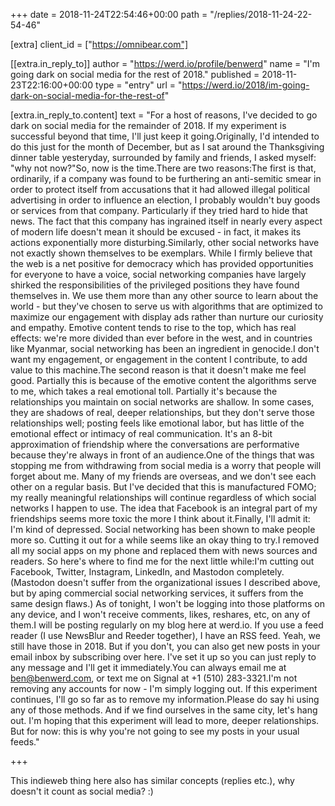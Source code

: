 +++
date = 2018-11-24T22:54:46+00:00
path = "/replies/2018-11-24-22-54-46"

[extra]
client_id = ["https://omnibear.com"]

[[extra.in_reply_to]]
author = "https://werd.io/profile/benwerd"
name = "I'm going dark on social media for the rest of 2018."
published = 2018-11-23T22:16:00+00:00
type = "entry"
url = "https://werd.io/2018/im-going-dark-on-social-media-for-the-rest-of"

[extra.in_reply_to.content]
text = "For a host of reasons, I've decided to go dark on social media for the remainder of 2018. If my experiment is successful beyond that time, I'll just keep it going.Originally, I'd intended to do this just for the month of December, but as I sat around the Thanksgiving dinner table yesteryday, surrounded by family and friends, I asked myself: \"why not now?\"So, now is the time.There are two reasons:The first is that, ordinarily, if a company was found to be furthering an anti-semitic smear in order to protect itself from accusations that it had allowed illegal political advertising in order to influence an election, I probably wouldn't buy goods or services from that company. Particularly if they tried hard to hide that news. The fact that this company has ingrained itself in nearly every aspect of modern life doesn't mean it should be excused - in fact, it makes its actions exponentially more disturbing.Similarly, other social networks have not exactly shown themselves to be exemplars. While I firmly believe that the web is a net positive for democracy which has provided opportunities for everyone to have a voice, social networking companies have largely shirked the responsibilities of the privileged positions they have found themselves in. We use them more than any other source to learn about the world - but they've chosen to serve us with algorithms that are optimized to maximize our engagement with display ads rather than nurture our curiosity and empathy. Emotive content tends to rise to the top, which has real effects: we're more divided than ever before in the west, and in countries like Myanmar, social networking has been an ingredient in genocide.I don't want my engagement, or engagement in the content I contribute, to add value to this machine.The second reason is that it doesn't make me feel good. Partially this is because of the emotive content the algorithms serve to me, which takes a real emotional toll. Partially it's because the relationships you maintain on social networks are shallow. In some cases, they are shadows of real, deeper relationships, but they don't serve those relationships well; posting feels like emotional labor, but has little of the emotional effect or intimacy of real communication. It's an 8-bit approximation of friendship where the conversations are performative because they're always in front of an audience.One of the things that was stopping me from withdrawing from social media is a worry that people will forget about me. Many of my friends are overseas, and we don't see each other on a regular basis. But I've decided that this is manufactured FOMO; my really meaningful relationships will continue regardless of which social networks I happen to use. The idea that Facebook is an integral part of my friendships seems more toxic the more I think about it.Finally, I'll admit it: I'm kind of depressed. Social networking has been shown to make people more so. Cutting it out for a while seems like an okay thing to try.I removed all my social apps on my phone and replaced them with news sources and readers. So here's where to find me for the next little while:I'm cutting out Facebook, Twitter, Instagram, LinkedIn, and Mastodon completely. (Mastodon doesn't suffer from the organizational issues I described above, but by aping commercial social networking services, it suffers from the same design flaws.) As of tonight, I won't be logging into those platforms on any device, and I won't receive comments, likes, reshares, etc, on any of them.I will be posting regularly on my blog here at werd.io. If you use a feed reader (I use NewsBlur and Reeder together), I have an RSS feed. Yeah, we still have those in 2018. But if you don't, you can also get new posts in your email inbox by subscribing over here. I've set it up so you can just reply to any message and I'll get it immediately.You can always email me at ben@benwerd.com, or text me on Signal at +1 (510) 283-3321.I'm not removing any accounts for now - I'm simply logging out. If this experiment continues, I'll go so far as to remove my information.Please do say hi using any of those methods. And if we find ourselves in the same city, let's hang out. I'm hoping that this experiment will lead to more, deeper relationships. But for now: this is why you're not going to see my posts in your usual feeds."

+++

This indieweb thing here also has similar concepts (replies etc.), why doesn't it count as social media? :)